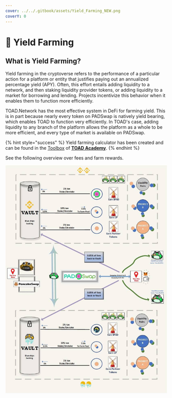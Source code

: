 ```yaml
---
cover: ../../.gitbook/assets/Yield_Farming_NEW.png
coverY: 0
---
```


# 🌾 Yield Farming

## What is Yield Farming?

Yield farming in the cryptoverse refers to the performance of a particular action for a platform or entity that justifies paying out an annualized percentage yield (APY). Often, this effort entails adding liquidity to a network, and then staking liquidity provider tokens, or adding liquidity to a market for borrowing and lending. Projects incentivize this behavior when it enables them to function more efficiently.

TOAD.Network has the most effective system in DeFi for farming yield. This is in part because nearly every token on PADSwap is natively yield bearing, which enables TOAD to function very efficiently. In TOAD's case, adding liquidity to any branch of the platform allows the platform as a whole to be more efficient, and every type of market is available on PADSwap.

{% hint style="success" %}
Yield farming calculator has been created and can be found in the [Toolbox](https://toad.academy/toolbox/) of [**TOAD Academy**](../toad-academy.md).
{% endhint %}

See the following overview over fees and farm rewards.

![Overview over fees and rewards.](../../.gitbook/assets/systemmap.jpg)
